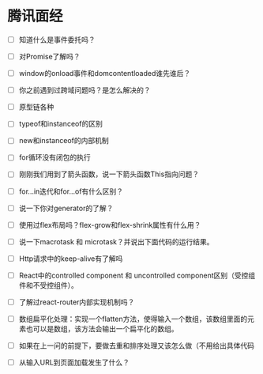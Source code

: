 # 腾讯面经

* [ ] 知道什么是事件委托吗？
* [ ] 对Promise了解吗？
* [ ] window的onload事件和domcontentloaded谁先谁后？
* [ ] 你之前遇到过跨域问题吗？是怎么解决的？
* [ ] 原型链各种
* [ ] typeof和instanceof的区别
* [ ] new和instanceof的内部机制
* [ ] for循环没有闭包的执行
* [ ] 刚刚我们用到了箭头函数，说一下箭头函数This指向问题？
* [ ] for...in迭代和for...of有什么区别？
* [ ] 说一下你对generator的了解？
* [ ] 使用过flex布局吗？flex-grow和flex-shrink属性有什么用？
* [ ] 说一下macrotask 和 microtask？并说出下面代码的运行结果。
* [ ] Http请求中的keep-alive有了解吗
* [ ] React中的controlled component 和 uncontrolled component区别（受控组件和不受控组件）。
* [ ] 了解过react-router内部实现机制吗？
* [ ] 数组扁平化处理：实现一个flatten方法，使得输入一个数组，该数组里面的元素也可以是数组，该方法会输出一个扁平化的数组。
* [ ] 如果在上一问的前提下，要做去重和排序处理又该怎么做（不用给出具体代码
* [ ] 从输入URL到页面加载发生了什么？

